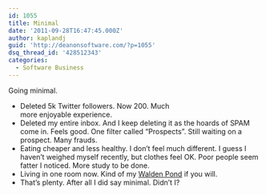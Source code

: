 ```yaml
---
id: 1055
title: Minimal
date: '2011-09-28T16:47:45.000Z'
author: kaplandj
guid: 'http://deanonsoftware.com/?p=1055'
dsq_thread_id: '428512343'
categories:
  - Software Business
---
```

Going minimal.

  * Deleted 5k Twitter followers. Now 200. Much more enjoyable experience.
  * Deleted my entire inbox. And I keep deleting it as the hoards of SPAM come in. Feels good. One filter called “Prospects”. Still waiting on a prospect. Many frauds.
  * Eating cheaper and less healthy. I don’t feel much different. I guess I haven’t weighed myself recently, but clothes feel OK. Poor people seem fatter I noticed. More study to be done.
  * Living in one room now. Kind of my [Walden Pond](http://en.wikipedia.org/wiki/Walden_Pond) if you will.
  * That’s plenty. After all I did say minimal. Didn’t I?
